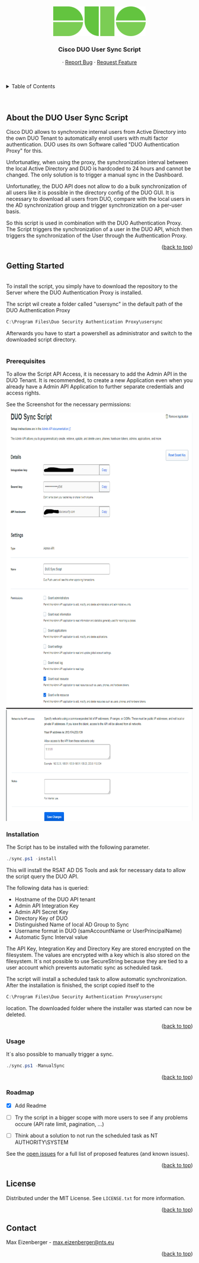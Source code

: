 <div id="top"></div>

<!-- PROJECT LOGO -->
<br />
<div align="center">
  <a href="https://duo.com">
    <img src="images/duo_logo.png" alt="Logo" width="250" height="80">
  </a>

  <h3 align="center">Cisco DUO User Sync Script</h3>

  <p align="center">
    · <a href="https://github.com/eizieizi/duo-usersync/issues">Report Bug</a>
    · <a href="https://github.com/eizieizi/duo-usersync/issues">Request Feature</a>
  </p>
</div>

<br/>
<br/>

<!-- TABLE OF CONTENTS -->
<details>
  <summary>Table of Contents</summary>
  <br/>
  <ol>
    <li>
      <a href="#about-the-project">About the DUO User Sync Script</a>
      <ul>
        <li><a href="#built-with">Built With</a></li>
      </ul>
    </li>
    <li>
      <a href="#getting-started">Getting Started</a>
      <ul>
        <li><a href="#prerequisites">Prerequisites</a></li>
        <li><a href="#installation">Installation</a></li>
      </ul>
    </li>
    <li><a href="#usage">Usage</a></li>
    <li><a href="#roadmap">Roadmap</a></li>
    <li><a href="#license">License</a></li>
    <li><a href="#contact">Contact</a></li>
  </ol>
</details>

<br/>
<br/>

## About the DUO User Sync Script

Cisco DUO allows to synchronize internal users from Active Directory into the own DUO Tenant to automatically enroll users with multi factor authentication. DUO uses its own Software called "DUO Authentication Proxy" for this. 

Unfortunatley, when using the proxy, the synchronization interval between the local Active Directory and DUO is hardcoded to 24 hours and cannot be changed. The only solution is to trigger a manual sync in the Dashboard.

Unfortunatley, the DUO API does not allow to do a bulk synchronization of all users like it is possible in the directory config of the DUO GUI. 
It is necessary to download all users from DUO, compare with the local users in the AD synchronization group and trigger synchronization on a per-user basis. 

So this script is used in combination with the DUO Authentication Proxy. The Script triggers the synchronization of a user in the DUO API, which then triggers the synchronization of the User through the Authentication Proxy. 


<p align="right">(<a href="#top">back to top</a>)</p>



<!-- GETTING STARTED -->
## Getting Started
<br/>
To install the script, you simply have to download the repository to the Server where the DUO Authentication Proxy is installed. 

The script wil create a folder called "usersync" in the default path of the DUO Authentication Proxy

```powershell
C:\Program Files\Duo Security Authentication Proxy\usersync
```
Afterwards you have to start a powershell as administrator and switch to the downloaded script directory.
<br/>
<br/>
### Prerequisites

To allow the Script API Access, it is necessary to add the Admin API in the DUO Tenant. It is recommended, to create a new Application even when you already have a Admin API Application to further separate credentials and access rights. 

See the Screenshot for the necessary permissions:

<img src="images/duo_admin_application1.png" alt="Logo" width="1000" height="800">
<img src="images/duo_admin_application2.png" alt="Logo" width="1000" height="300">

<br/>

### Installation

The Script has to be installed with the following parameter. 

```powershell
./sync.ps1 -install
```

This will install the RSAT AD DS Tools and ask for necessary data to allow the script query the DUO API. 

The following data has is queried:

* Hostname of the DUO API tenant
* Admin API Integration Key
* Admin API Secret Key
* Directory Key of DUO
* Distinguished Name of local AD Group to Sync
* Username format in DUO (samAccountName or UserPrincipalName)
* Automatic Sync Interval value

The API Key, Integration Key and Directory Key are stored encrypted on the filesystem. The values are encrypted with a key which is also stored on the filesystem. It´s not possible to use SecureString because they are tied to a user account which prevents automatic sync as scheduled task. 

The script will install a scheduled task to allow automatic synchronization.
After the installation is finished, the script copied itself to the 

```powershell
C:\Program Files\Duo Security Authentication Proxy\usersync
```

 location. The downloaded folder where the installer was started can now be deleted. 

<p align="right">(<a href="#top">back to top</a>)</p>



<!-- USAGE EXAMPLES -->
### Usage

It´s also possible to manually trigger a sync.

```powershell
./sync.ps1 -ManualSync
```


<p align="right">(<a href="#top">back to top</a>)</p>



<!-- ROADMAP -->
### Roadmap

- [x] Add Readme
- [ ] Try the script in a bigger scope with more users to see if any problems occure (API rate limit, pagination, ...)
- [ ] Think about a solution to not run the scheduled task as NT AUTHORITY\SYSTEM
  


See the [open issues](https://github.com/eizieizi/duo-usersync/issues) for a full list of proposed features (and known issues).

<p align="right">(<a href="#top">back to top</a>)</p>



<!-- LICENSE -->
## License

Distributed under the MIT License. See `LICENSE.txt` for more information.

<p align="right">(<a href="#top">back to top</a>)</p>



<!-- CONTACT -->
## Contact

Max Eizenberger - max.eizenberger@nts.eu

<p align="right">(<a href="#top">back to top</a>)</p>